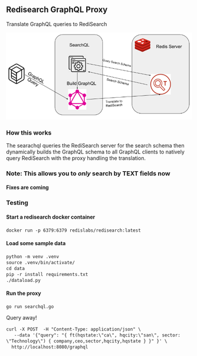 ## Redisearch GraphQL Proxy

Translate GraphQL queries to RediSearch


![img](./docs/RediSearchGraphQL.png)

### How this works

The searachql queries the RediSearch server for the search schema then dynamically builds the GraphQL schema to all GraphQL clients to natively query RediSearch with the proxy handling the translation.


### Note: This allows you to *only* search by TEXT fields now
#### Fixes are coming

### Testing


#### Start a redisearch docker container

```
docker run -p 6379:6379 redislabs/redisearch:latest
```

#### Load some sample data

```
python -m venv .venv
source .venv/bin/activate/
cd data
pip -r install requirements.txt
./dataload.py
```

#### Run the proxy

```
go run searchql.go
```

Query away!

```
curl -X POST  -H "Content-Type: application/json" \
   --data '{"query": "{ ft(hqstate:\"ca\", hqcity:\"san\", sector: \"Technology\") { company,ceo,sector,hqcity,hqstate } }" }' \
  http://localhost:8080/graphql
```